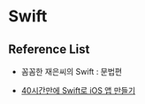 # Swift

## Reference List

- 꼼꼼한 재은씨의 Swift : 문법편

* [40시간만에 Swift로 iOS 앱 만들기](https://devxoul.gitbooks.io/ios-with-swift-in-40-hours/content/)

